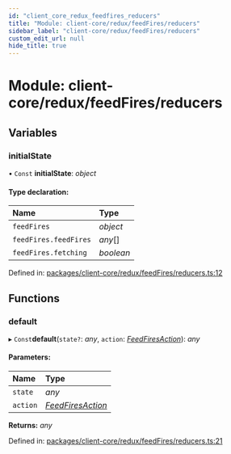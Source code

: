 ```yaml
---
id: "client_core_redux_feedfires_reducers"
title: "Module: client-core/redux/feedFires/reducers"
sidebar_label: "client-core/redux/feedFires/reducers"
custom_edit_url: null
hide_title: true
---
```


# Module: client-core/redux/feedFires/reducers

## Variables

### initialState

• `Const` **initialState**: *object*

#### Type declaration:

Name | Type |
:------ | :------ |
`feedFires` | *object* |
`feedFires.feedFires` | *any*[] |
`feedFires.fetching` | *boolean* |

Defined in: [packages/client-core/redux/feedFires/reducers.ts:12](https://github.com/xr3ngine/xr3ngine/blob/5a0f83ed8/packages/client-core/redux/feedFires/reducers.ts#L12)

## Functions

### default

▸ `Const`**default**(`state?`: *any*, `action`: [*FeedFiresAction*](client_core_redux_feedfires_actions.md#feedfiresaction)): *any*

#### Parameters:

Name | Type |
:------ | :------ |
`state` | *any* |
`action` | [*FeedFiresAction*](client_core_redux_feedfires_actions.md#feedfiresaction) |

**Returns:** *any*

Defined in: [packages/client-core/redux/feedFires/reducers.ts:21](https://github.com/xr3ngine/xr3ngine/blob/5a0f83ed8/packages/client-core/redux/feedFires/reducers.ts#L21)
